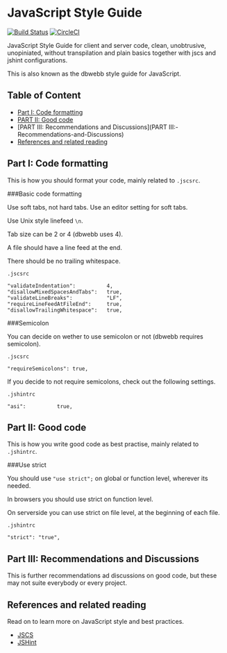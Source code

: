JavaScript Style Guide
==================================

[![Build Status](https://travis-ci.org/canax/javascript-style-guide.svg?branch=master)](https://travis-ci.org/canax/javascript-style-guide)
[![CircleCI](https://circleci.com/gh/canax/javascript-style-guide.svg?style=svg)](https://circleci.com/gh/canax/javascript-style-guide)

JavaScript Style Guide for client and server code, clean, unobtrusive, unopiniated, without transpilation and plain basics together with jscs and jshint configurations.

This is also known as the dbwebb style guide for JavaScript.



Table of Content
----------------------------------

* [Part I: Code formatting](Part-I:-Code-formatting)
* [PART II: Good code](PART-II:-Good-code)
* [PART III: Recommendations and Discussions](PART III:-Recommendations-and-Discussions)
* [References and related reading](References-and-related-reading)



Part I: Code formatting
----------------------------------

This is how you should format your code, mainly related to `.jscsrc`.



###Basic code formatting

Use soft tabs, not hard tabs. Use an editor setting for soft tabs.

Use Unix style linefeed `\n`.

Tab size can be 2 or 4 (dbwebb uses 4).

A file should have a line feed at the end.

There should be no trailing whitespace.

`.jscsrc`

```
"validateIndentation":          4,
"disallowMixedSpacesAndTabs":   true,
"validateLineBreaks":           "LF",
"requireLineFeedAtFileEnd":     true,
"disallowTrailingWhitespace":   true,
```



###Semicolon

You can decide on wether to use semicolon or not (dbwebb requires semicolon).

`.jscsrc`

```
"requireSemicolons": true,
```

If you decide to not require semicolons, check out the following settings.

`.jshintrc`

```
"asi":          true,
```



Part II: Good code
----------------------------------

This is how you write good code as best practise, mainly related to `.jshintrc`.



###Use strict

You should use `"use strict";` on global or function level, wherever its needed.

In browsers you should use strict on function level.

On serverside you can use strict on file level, at the beginning of each file.

`.jshintrc`

```
"strict": "true",
```



Part III: Recommendations and Discussions
----------------------------------

This is further recommendations ad discussions on good code, but these may not suite everybody or every project.



References and related reading
----------------------------------

Read on to learn more on JavaScript style and best practices.

* [JSCS](http://jscs.info/)
* [JSHint](http://jshint.com/)
